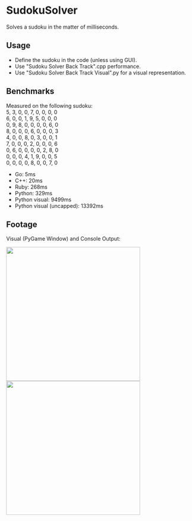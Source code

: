 # SudokuSolver
Solves a sudoku in the matter of milliseconds.

## Usage
- Define the sudoku in the code (unless using GUI).
- Use "Sudoku Solver Back Track".cpp performance.
- Use "Sudoku Solver Back Track Visual".py for a visual representation.

## Benchmarks
Measured on the following sudoku:<br>
5, 3, 0, 0, 7, 0, 0, 0, 0<br>
6, 0, 0, 1, 9, 5, 0, 0, 0<br>
0, 9, 8, 0, 0, 0, 0, 6, 0<br>
8, 0, 0, 0, 6, 0, 0, 0, 3<br>
4, 0, 0, 8, 0, 3, 0, 0, 1<br>
7, 0, 0, 0, 2, 0, 0, 0, 6<br>
0, 6, 0, 0, 0, 0, 2, 8, 0<br>
0, 0, 0, 4, 1, 9, 0, 0, 5<br>
0, 0, 0, 0, 8, 0, 0, 7, 0<br>

- Go: 5ms
- C++: 20ms
- Ruby: 268ms
- Python: 329ms
- Python visual: 9499ms
- Python visual (uncapped): 13392ms

## Footage
Visual (PyGame Window) and Console Output:

<img src="https://i.imgur.com/RYKOPOY.gif" align="left" height="360" width="360" >
<img src="https://i.imgur.com/rjAfsne.png" align="left" height="360" width="360" >
